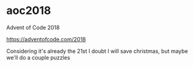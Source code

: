 # aoc2018
Advent of Code 2018

https://adventofcode.com/2018

Considering it's already the 21st I doubt I will save christmas, but maybe we'll do a couple puzzles
